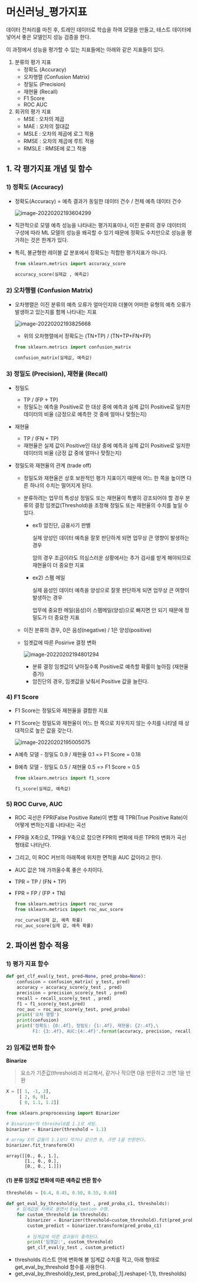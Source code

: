 # 머신러닝_평가지표

데이터 전처리를 마친 후, 트레인 데이터로 학습을 하여 모델을 만들고, 테스트 데이터에 넣어서 좋은 모델인지 성능 검증을 한다.

이 과정에서 성능을 평가할 수 있는 지표들에는 아래와 같은 지표들이 있다.

1. 분류의 평가 지표
   - 정확도 (Accuracy)
   - 오차행렬 (Confusion Matrix)
   - 정밀도 (Precision)
   - 재현율 (Recall)
   - F1 Score
   - ROC AUC
2. 회귀의 평가 지표
   - MSE : 오차의 제곱
   - MAE : 오차의 절대값
   - MSLE : 오차의 제곱에 로그 적용
   - RMSE : 오차의 제곱에 루트 적용
   - RMSLE : RMSE에 로그 적용

##  1. 각 평가지표 개념 및 함수

### 1) 정확도 (Accuracy)

- 정확도(Accuracy) = 예측 결과가 동일한 데이터 건수 / 전체 예측 데이터 건수

  ![image-20220202193604299](TIL_ML_Metrics.assets/image-20220202193604299.png)

- 직관적으로 모델 예측 성능을 나타내는 평가지표이나, 이진 분류의 경우 데이터의 구성에 따라 ML 모델의 성능을 왜곡할 수 있기 때문에 정확도 수치만으로 성능을 평가하는 것은 한계가 있다.

- 특히, 불균형한 레이블 값 분포에서 정확도는 적합한 평가지표가 아니다.

  ```python
  from sklearn.metrics import accuracy_score
  
  accuracy_score(실제값 , 예측값)
  ```

### 2) 오차행렬 (Confusion Matrix)

- 오차행렬은 이진 분류의 예측 오류가 얼마인지와 더불어 어떠한 유형의 예측 오류가 발생하고 있는지를 함께 나타내는 지표

  ![image-20220202193825668](TIL_ML_Metrics.assets/image-20220202193825668.png)

  - 위의 오차행렬에서 정확도는 (TN+TP) / (TN+TP+FN+FP)

  ```python
  from sklearn.metrics import confusion_matrix
  
  confusion_matrix(실제값, 예측값)
  ```

### 3) 정밀도 (Precision), 재현율 (Recall)

- 정밀도

  - TP / (FP + TP)
  - 정밀도는 예측을 Positive로 한 대상 중에 예측과 실제 값이 Positive로 일치한 데이터의 비율 (긍정으로 예측한 것 중에 얼마나 맞췄는지)

- 재현율

  - TP / (FN + TP)
  - 재현율은 실제 값이 Positive인 대상 중에 예측과 실제 값이 Positive로 일치한 데이터의 비율 (긍정 값 중에 얼마나 맞췄는지)

- 정밀도와 재현율의 관계 (trade off)

  - 정밀도와 재현율은 상호 보완적인 평가 지표이기 때문에 어느 한 쪽을 높이면 다른 하나의 수치는 떨어지게 된다.

  - 분류하려는 업무의 특성상 정밀도 또는 재현율이 특별히 강조되어야 할 경우 분류의 결정 임곗값(Threshold)을 조정해 정밀도 또는 재현율의 수치를 높일 수 있다.

    - ex1) 암진단, 금융사기 판별 

      실제 양성인 데이터 예측을 잘못 판단하게 되면 업무상 큰 영향이 발생하는 경우

      암의 경우 조금이라도 의심스러운 상황에서는 추가 검사를 받게 해야되므로 재현율이 더 중요한 지표

    - ex2) 스팸 메일

      실제 음성인 데이터 예측을 양성으로 잘못 판단하게 되면 업무상 큰 여향이 발생하는 경우

      업무에 중요한 메일(음성)이 스팸메일(양성)으로 빠지면 안 되기 때문에 정밀도가 더 중요한 지표

  - 이진 분류의 경우, 0은 음성(negative) / 1은 양성(positive)

  - 임곗값에 따른 Posirive 결정 변화

    ![image-20220202194801294](TIL_ML_Metrics.assets/image-20220202194801294.png)

    - 분류 결정 임곗값이 낮아질수록 Positive로 예측할 확률이 높아짐 (재현율 증가)
    - 암진단의 경우, 임곗값을 낮춰서 Positive 값을 늘린다.

### 4) F1 Score

- F1 Score는 정밀도와 재현율을 결합한 지표

- F1 Score는 정밀도와 재현율이 어느 한 쪽으로 치우치지 않는 수치를 나타낼 때 상대적으로 높은 값을 갖는다.

  ![image-20220202195005075](TIL_ML_Metrics.assets/image-20220202195005075.png)

- A예측 모델 - 정밀도 0.9 / 재현율 0.1 => F1 Score = 0.18

- B예측 모델 - 정밀도 0.5 / 재현율 0.5 => F1 Score = 0.5

  ```python
  from sklearn.metrics import f1_score 
  
  f1_score(실제값, 예측값)
  ```

### 5) ROC Curve, AUC

- ROC 곡선은 FPR(False Positive Rate)이 변할 때 TPR(True Positive Rate)이 어떻게 변하는지를 나타내는 곡선

- FPR을 X축으로, TPR을 Y축으로 잡으면 FPR의 변화에 따른 TPR의 변화가 곡선 형태로 나타난다.

- 그리고, 이 ROC 커브의 아래쪽에 위치한 면적을 AUC 값이라고 한다.

- AUC 값은 1에 가까울수록 좋은 수치이다.

- TPR = TP / (FN + TP)

- FPR = FP / (FP + TN)

  ```python
  from sklearn.metrics import roc_curve
  from sklearn.metrics import roc_auc_score
  
  roc_curve(실제 값, 예측 확률)
  roc_auc_score(실제 값, 예측 확률)
  ```




## 2. 파이썬 함수 적용

### 1) 평가 지표 함수

```python
def get_clf_eval(y_test, pred=None, pred_proba=None):
    confusion = confusion_matrix( y_test, pred)
    accuracy = accuracy_score(y_test , pred)
    precision = precision_score(y_test , pred)
    recall = recall_score(y_test , pred)
    f1 = f1_score(y_test,pred)
    roc_auc = roc_auc_score(y_test, pred_proba)
    print('오차 행렬')
    print(confusion)
    print('정확도: {0:.4f}, 정밀도: {1:.4f}, 재현율: {2:.4f},\
          F1: {3:.4f}, AUC:{4:.4f}'.format(accuracy, precision, recall, f1, roc_auc), '\n')
```

### 2) 임계값 변화 함수

**Binarize**

> 요소가 기준값(threshold)과 비교해서, 같거나 작으면 0을 반환하고 크면 1을 반환

```python
X = [[ 1, -1, 2],
     [ 2, 0, 0],
     [ 0, 1.1, 1.2]]
```

```python
from sklearn.preprocessing import Binarizer

# Binarizer의 threshold를 1.1로 세팅.
binarizer = Binarizer(threshold = 1.1)

# array X의 값들이 1.1보다 작거나 같으면 0, 크면 1을 반환한다.
binarizer.fit_transform(X)
```

``````
array([[0., 0., 1.],
       [1., 0., 0.],
       [0., 0., 1.]])
``````

#### (1) 분류 임곗값 변화에 따른 예측값 변환 함수

```python
thresholds = [0.4, 0.45, 0.50, 0.55, 0.60]
```

```python
def get_eval_by_threshold(y_test , pred_proba_c1, thresholds):
    # 임계값을 차례로 돌면서 Evaluation 수행.
    for custom_threshold in thresholds:
        binarizer = Binarizer(threshold=custom_threshold).fit(pred_proba_c1) 
        custom_predict = binarizer.transform(pred_proba_c1)
        
        # 임계값에 따른 결과들이 출력된다.
        print('임곗값:', custom_threshold)
        get_clf_eval(y_test , custom_predict)
```

- thresholds 리스트 안에 변화해 볼 임계값 수치를 적고, 아래 형태로 get_eval_by_threshold 함수를 사용한다.
- get_eval_by_threshold(y_test, pred_proba[:,1].reshape(-1,1), thresholds)
